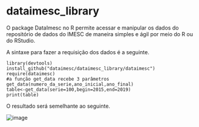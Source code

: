 # dataimesc_library

O package DataImesc no R permite acessar e manipular os dados do repositório de dados do IMESC de maneira simples e ágil por meio do R ou do RStudio.

A sintaxe para fazer a requisição dos dados é a seguinte.

	library(devtools)
	install_github("dataimesc/dataimesc_library/dataimesc")
	require(dataimesc)
	#a função get_data recebe 3 parâmetros get_data(numero_da_serie,ano_inicial,ano_final)
	table<-get_data(serie=100,begin=2015,end=2019)
	print(table)

O resultado será semelhante ao seguinte.

![image](https://github.com/dataimesc/dataimesc_library/assets/137085586/d12dc785-0f0a-4fb3-8972-88e6deda115b)

